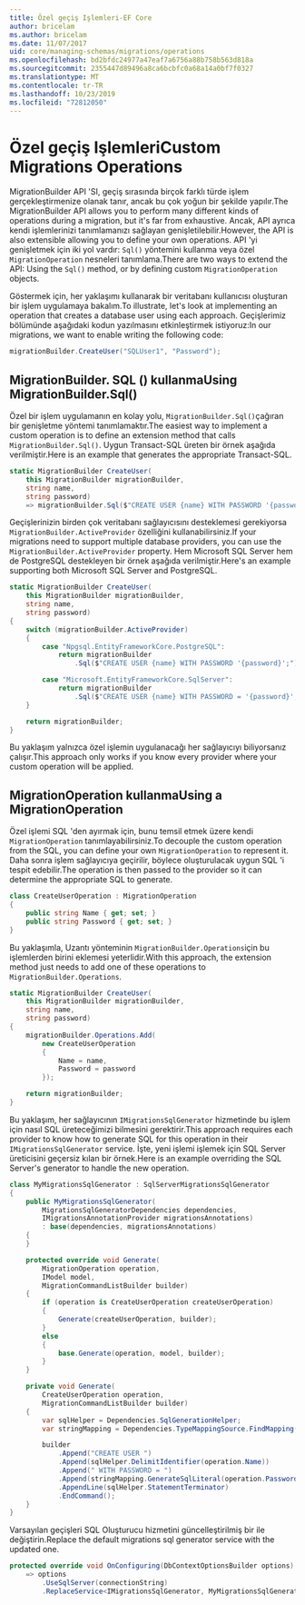 ```yaml
---
title: Özel geçiş Işlemleri-EF Core
author: bricelam
ms.author: bricelam
ms.date: 11/07/2017
uid: core/managing-schemas/migrations/operations
ms.openlocfilehash: bd2bfdc24977a47eaf7a6756a88b758b563d818a
ms.sourcegitcommit: 2355447d89496a8ca6bcbfc0a68a14a0bf7f0327
ms.translationtype: MT
ms.contentlocale: tr-TR
ms.lasthandoff: 10/23/2019
ms.locfileid: "72812050"
---
```

# <a name="custom-migrations-operations"></a><span data-ttu-id="343d1-102">Özel geçiş Işlemleri</span><span class="sxs-lookup"><span data-stu-id="343d1-102">Custom Migrations Operations</span></span>

<span data-ttu-id="343d1-103">MigrationBuilder API 'SI, geçiş sırasında birçok farklı türde işlem gerçekleştirmenize olanak tanır, ancak bu çok yoğun bir şekilde yapılır.</span><span class="sxs-lookup"><span data-stu-id="343d1-103">The MigrationBuilder API allows you to perform many different kinds of operations during a migration, but it's far from exhaustive.</span></span> <span data-ttu-id="343d1-104">Ancak, API ayrıca kendi işlemlerinizi tanımlamanızı sağlayan genişletilebilir.</span><span class="sxs-lookup"><span data-stu-id="343d1-104">However, the API is also extensible allowing you to define your own operations.</span></span> <span data-ttu-id="343d1-105">API 'yi genişletmek için iki yol vardır: `Sql()` yöntemini kullanma veya özel `MigrationOperation` nesneleri tanımlama.</span><span class="sxs-lookup"><span data-stu-id="343d1-105">There are two ways to extend the API: Using the `Sql()` method, or by defining custom `MigrationOperation` objects.</span></span>

<span data-ttu-id="343d1-106">Göstermek için, her yaklaşımı kullanarak bir veritabanı kullanıcısı oluşturan bir işlem uygulamaya bakalım.</span><span class="sxs-lookup"><span data-stu-id="343d1-106">To illustrate, let's look at implementing an operation that creates a database user using each approach.</span></span> <span data-ttu-id="343d1-107">Geçişlerimiz bölümünde aşağıdaki kodun yazılmasını etkinleştirmek istiyoruz:</span><span class="sxs-lookup"><span data-stu-id="343d1-107">In our migrations, we want to enable writing the following code:</span></span>

``` csharp
migrationBuilder.CreateUser("SQLUser1", "Password");
```

## <a name="using-migrationbuildersql"></a><span data-ttu-id="343d1-108">MigrationBuilder. SQL () kullanma</span><span class="sxs-lookup"><span data-stu-id="343d1-108">Using MigrationBuilder.Sql()</span></span>

<span data-ttu-id="343d1-109">Özel bir işlem uygulamanın en kolay yolu, `MigrationBuilder.Sql()`çağıran bir genişletme yöntemi tanımlamaktır.</span><span class="sxs-lookup"><span data-stu-id="343d1-109">The easiest way to implement a custom operation is to define an extension method that calls `MigrationBuilder.Sql()`.</span></span> <span data-ttu-id="343d1-110">Uygun Transact-SQL üreten bir örnek aşağıda verilmiştir.</span><span class="sxs-lookup"><span data-stu-id="343d1-110">Here is an example that generates the appropriate Transact-SQL.</span></span>

``` csharp
static MigrationBuilder CreateUser(
    this MigrationBuilder migrationBuilder,
    string name,
    string password)
    => migrationBuilder.Sql($"CREATE USER {name} WITH PASSWORD '{password}';");
```

<span data-ttu-id="343d1-111">Geçişlerinizin birden çok veritabanı sağlayıcısını desteklemesi gerekiyorsa `MigrationBuilder.ActiveProvider` özelliğini kullanabilirsiniz.</span><span class="sxs-lookup"><span data-stu-id="343d1-111">If your migrations need to support multiple database providers, you can use the `MigrationBuilder.ActiveProvider` property.</span></span> <span data-ttu-id="343d1-112">Hem Microsoft SQL Server hem de PostgreSQL destekleyen bir örnek aşağıda verilmiştir.</span><span class="sxs-lookup"><span data-stu-id="343d1-112">Here's an example supporting both Microsoft SQL Server and PostgreSQL.</span></span>

``` csharp
static MigrationBuilder CreateUser(
    this MigrationBuilder migrationBuilder,
    string name,
    string password)
{
    switch (migrationBuilder.ActiveProvider)
    {
        case "Npgsql.EntityFrameworkCore.PostgreSQL":
            return migrationBuilder
                .Sql($"CREATE USER {name} WITH PASSWORD '{password}';");

        case "Microsoft.EntityFrameworkCore.SqlServer":
            return migrationBuilder
                .Sql($"CREATE USER {name} WITH PASSWORD = '{password}';");
    }

    return migrationBuilder;
}
```

<span data-ttu-id="343d1-113">Bu yaklaşım yalnızca özel işlemin uygulanacağı her sağlayıcıyı biliyorsanız çalışır.</span><span class="sxs-lookup"><span data-stu-id="343d1-113">This approach only works if you know every provider where your custom operation will be applied.</span></span>

## <a name="using-a-migrationoperation"></a><span data-ttu-id="343d1-114">MigrationOperation kullanma</span><span class="sxs-lookup"><span data-stu-id="343d1-114">Using a MigrationOperation</span></span>

<span data-ttu-id="343d1-115">Özel işlemi SQL 'den ayırmak için, bunu temsil etmek üzere kendi `MigrationOperation` tanımlayabilirsiniz.</span><span class="sxs-lookup"><span data-stu-id="343d1-115">To decouple the custom operation from the SQL, you can define your own `MigrationOperation` to represent it.</span></span> <span data-ttu-id="343d1-116">Daha sonra işlem sağlayıcıya geçirilir, böylece oluşturulacak uygun SQL 'i tespit edebilir.</span><span class="sxs-lookup"><span data-stu-id="343d1-116">The operation is then passed to the provider so it can determine the appropriate SQL to generate.</span></span>

``` csharp
class CreateUserOperation : MigrationOperation
{
    public string Name { get; set; }
    public string Password { get; set; }
}
```

<span data-ttu-id="343d1-117">Bu yaklaşımla, Uzantı yönteminin `MigrationBuilder.Operations`için bu işlemlerden birini eklemesi yeterlidir.</span><span class="sxs-lookup"><span data-stu-id="343d1-117">With this approach, the extension method just needs to add one of these operations to `MigrationBuilder.Operations`.</span></span>

``` csharp
static MigrationBuilder CreateUser(
    this MigrationBuilder migrationBuilder,
    string name,
    string password)
{
    migrationBuilder.Operations.Add(
        new CreateUserOperation
        {
            Name = name,
            Password = password
        });

    return migrationBuilder;
}
```

<span data-ttu-id="343d1-118">Bu yaklaşım, her sağlayıcının `IMigrationsSqlGenerator` hizmetinde bu işlem için nasıl SQL üreteceğimizi bilmesini gerektirir.</span><span class="sxs-lookup"><span data-stu-id="343d1-118">This approach requires each provider to know how to generate SQL for this operation in their `IMigrationsSqlGenerator` service.</span></span> <span data-ttu-id="343d1-119">İşte, yeni işlemi işlemek için SQL Server üreticisini geçersiz kılan bir örnek.</span><span class="sxs-lookup"><span data-stu-id="343d1-119">Here is an example overriding the SQL Server's generator to handle the new operation.</span></span>

``` csharp
class MyMigrationsSqlGenerator : SqlServerMigrationsSqlGenerator
{
    public MyMigrationsSqlGenerator(
        MigrationsSqlGeneratorDependencies dependencies,
        IMigrationsAnnotationProvider migrationsAnnotations)
        : base(dependencies, migrationsAnnotations)
    {
    }

    protected override void Generate(
        MigrationOperation operation,
        IModel model,
        MigrationCommandListBuilder builder)
    {
        if (operation is CreateUserOperation createUserOperation)
        {
            Generate(createUserOperation, builder);
        }
        else
        {
            base.Generate(operation, model, builder);
        }
    }

    private void Generate(
        CreateUserOperation operation,
        MigrationCommandListBuilder builder)
    {
        var sqlHelper = Dependencies.SqlGenerationHelper;
        var stringMapping = Dependencies.TypeMappingSource.FindMapping(typeof(string));

        builder
            .Append("CREATE USER ")
            .Append(sqlHelper.DelimitIdentifier(operation.Name))
            .Append(" WITH PASSWORD = ")
            .Append(stringMapping.GenerateSqlLiteral(operation.Password))
            .AppendLine(sqlHelper.StatementTerminator)
            .EndCommand();
    }
}
```

<span data-ttu-id="343d1-120">Varsayılan geçişleri SQL Oluşturucu hizmetini güncelleştirilmiş bir ile değiştirin.</span><span class="sxs-lookup"><span data-stu-id="343d1-120">Replace the default migrations sql generator service with the updated one.</span></span>

``` csharp
protected override void OnConfiguring(DbContextOptionsBuilder options)
    => options
        .UseSqlServer(connectionString)
        .ReplaceService<IMigrationsSqlGenerator, MyMigrationsSqlGenerator>();
```
